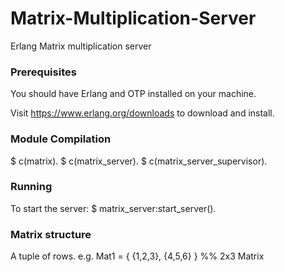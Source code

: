 # Matrix-Multiplication-Server

Erlang Matrix multiplication server

### Prerequisites

<p> You should have Erlang and OTP installed on your machine. </p>

Visit https://www.erlang.org/downloads to download and install.

### Module Compilation

$ c(matrix).
$ c(matrix_server).
$ c(matrix_server_supervisor).

### Running 

To start the server:
    $ matrix_server:start_server().

### Matrix structure

A tuple of rows.
    e.g. Mat1 = { {1,2,3}, {4,5,6} } %% 2x3 Matrix
